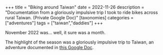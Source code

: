 +++
title = "Biking around Taiwan"
date = 2022-11-26
description = "Documentation from a gloriously impulsive trip I took to ride bikes across rural Taiwan. (Private Google Doc)"
[taxonomies]
categories = ["adventures"]
tags = ["taiwan","daddies"]
+++

November 2022 was... well, it sure was a month.

The highlight of the season was a gloriously impulsive trip to Taiwan, an adventure documented in [this Google Doc](https://docs.google.com/document/d/1OPMFOCFDlDr7_vRhkSO-e8Y21N764frs--YvALPCx1w/edit?usp=sharing).
